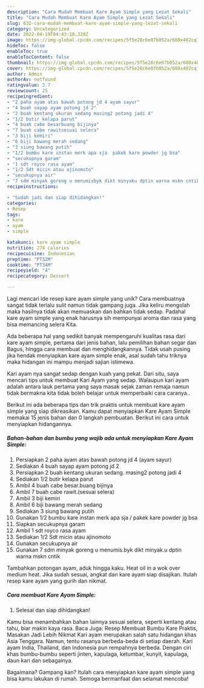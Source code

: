 ```yaml
---
description: "Cara Mudah Membuat Kare Ayam Simple yang Lezat Sekali"
title: "Cara Mudah Membuat Kare Ayam Simple yang Lezat Sekali"
slug: 832-cara-mudah-membuat-kare-ayam-simple-yang-lezat-sekali
category: Uncategorized
date: 2022-04-19T04:43:10.328Z
image: https://img-global.cpcdn.com/recipes/5f5e28c6e07b052a/680x482cq70/kare-ayam-simple-foto-resep-utama.jpg
hideToc: false
enableToc: true
enableTocContent: false
thumbnail: https://img-global.cpcdn.com/recipes/5f5e28c6e07b052a/680x482cq70/kare-ayam-simple-foto-resep-utama.jpg
cover: https://img-global.cpcdn.com/recipes/5f5e28c6e07b052a/680x482cq70/kare-ayam-simple-foto-resep-utama.jpg
author: Admin
authorAv: notfound
ratingvalue: 3.7
reviewcount: 25
recipeingredient:
- "2 paha ayam atas bawah potong jd 4 ayam sayur"
- "4 buah sayap ayam potong jd 2"
- "2 buah kentang ukuran sedang masing2 potong jadi 4"
- "1/2 butir kelapa parut"
- "4 buah cabe besarbuang bijinya"
- "7 buah cabe rawitsesuai selera"
- "3 biji kemiri"
- "6 biji bawang merah sedang"
- "3 siung bawang putih"
- "1/2 bumbu kare instan merk apa sja  pakek kare powder jg bsa"
- "secukupnya garam"
- "1 sdt royco rasa ayam"
- "1/2 Sdt micin atau ajinomoto"
- "secukupnya air"
- "7 sdm minyak goreng u menumisbyk dikt minyaku dptin warna mskn cntik"
recipeinstructions:

- "Sudah jadi dan siap dihidangkan!"
categories:
- Resep
tags:
- kare
- ayam
- simple

katakunci: kare ayam simple 
nutrition: 274 calories
recipecuisine: Indonesian
preptime: "PT32M"
cooktime: "PT34M"
recipeyield: "4"
recipecategory: Dessert

---
```





Lagi mencari ide resep kare ayam simple yang unik? Cara membuatnya sangat tidak terlalu sulit namun tidak gampang juga. Jika keliru mengolah maka hasilnya tidak akan memuaskan dan bahkan tidak sedap. Padahal kare ayam simple yang enak harusnya sih mempunyai aroma dan rasa yang bisa memancing selera Kita.





Ada beberapa hal yang sedikit banyak mempengaruhi kualitas rasa dari kare ayam simple, pertama dari jenis bahan, lalu pemilihan bahan segar dan Bagus, hingga cara membuat dan menghidangkannya. Tidak usah pusing jika hendak menyiapkan kare ayam simple enak,      asal sudah tahu triknya maka hidangan ini mampu menjadi sajian istimewa.














Kari ayam nya sangat sedap dengan kuah yang pekat. Dari situ, saya mencari tips untuk membuat Kari Ayam yang sedap. Walaupun kari ayam adalah antara lauk pertama yang saya masak sejak zaman remaja namun tidak bermakna kita tidak boleh belajar untuk memperbaiki cara caranya..






Berikut ini ada beberapa tips dan trik praktis untuk membuat kare ayam simple yang siap dikreasikan. Kamu dapat menyiapkan Kare Ayam Simple memakai 15 jenis bahan dan 0 langkah pembuatan. Berikut ini cara untuk menyiapkan hidangannya.

<!--inarticleads1-->

##### Bahan-bahan dan bumbu yang wajib ada untuk menyiapkan Kare Ayam Simple:

1. Persiapkan 2 paha ayam atas bawah potong jd 4 (ayam sayur)
1. Sediakan 4 buah sayap ayam potong jd 2
1. Persiapkan 2 buah kentang ukuran sedang. masing2 potong jadi 4
1. Sediakan 1/2 butir kelapa parut
1. Ambil 4 buah cabe besar.buang bijinya
1. Ambil 7 buah cabe rawit.(sesuai selera)
1. Ambil 3 biji kemiri
1. Ambil 6 biji bawang merah sedang
1. Sediakan 3 siung bawang putih
1. Gunakan 1/2 bumbu kare instan merk apa sja / pakek kare powder jg bsa
1. Siapkan secukupnya garam
1. Ambil 1 sdt royco rasa ayam
1. Sediakan 1/2 Sdt micin atau ajinomoto
1. Gunakan secukupnya air
1. Gunakan 7 sdm minyak goreng u menumis.byk dikt minyak.u dptin warna mskn cntik


Tambahkan potongan ayam, aduk hingga kaku. Heat oil in a wok over medium heat. Jika sudah sesuai, angkat dan kare ayam siap disajikan. Itulah resep kare ayam yang gurih dan nikmat. 

<!--inarticleads2-->

##### Cara membuat Kare Ayam Simple:


1. Selesai dan siap dihidangkan!

Kamu bisa menambahkan bahan lainnya sesuai selera, seperti kentang atau tahu, biar makin kaya rasa. Baca Juga: Resep Membuat Bumbu Kare Praktis, Masakan Jadi Lebih Nikmat Kari ayam merupakan salah satu hidangan khas Asia Tenggara. Namun, tentu rasanya berbeda-beda di setiap daerah. Kari ayam India, Thailand, dan Indonesia pun rempahnya berbeda. Dengan ciri khas bumbu-bumbu seperti jinten, kapulaga, ketumbar, kunyit, kapulaga, daun kari dan sebagainya. 

Bagaimana? Gampang kan? Itulah cara menyiapkan kare ayam simple yang bisa kamu lakukan di rumah. Semoga bermanfaat dan selamat mencoba!
